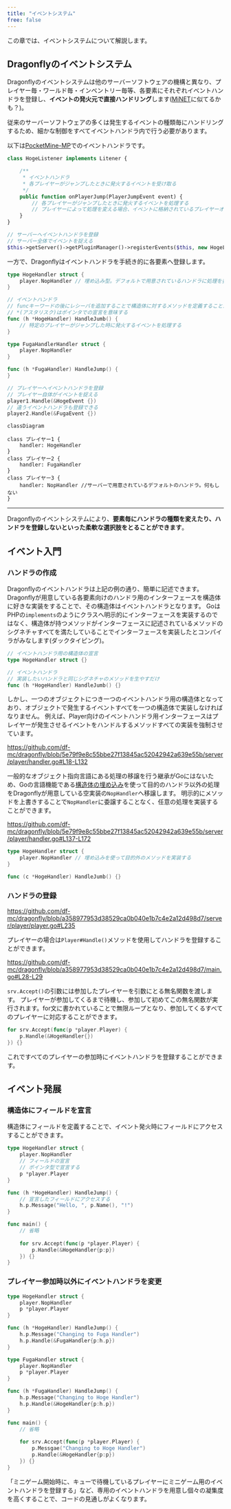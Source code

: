 ```yaml
---
title: "イベントシステム"
free: false
---
```


この章では、イベントシステムについて解説します。

## Dragonflyのイベントシステム

Dragonflyのイベントシステムは他のサーバーソフトウェアの機構と異なり、プレイヤー毎・ワールド毎・インベントリー毎等、各要素にそれぞれイベントハンドラを登録し、**イベントの発火元で直接ハンドリング**します([MiNET](https://github.com/NiclasOlofsson/MiNET)に似てるかも？)。

従来のサーバーソフトウェアの多くは発生するイベントの種類毎にハンドリングするため、細かな制御をすべてイベントハンドラ内で行う必要があります。

以下は[PocketMine-MP](https://github.com/pmmp/PocketMine-MP)でのイベントハンドラです。

```php
class HogeListener implements Litener {

	/**
	 * イベントハンドラ
	 * 各プレイヤーがジャンプしたときに発火するイベントを受け取る
	 */
	public function onPlayerJump(PlayerJumpEvent event) {
		// 各プレイヤーがジャンプしたときに発火するイベントを処理する
		// プレイヤーによって処理を変える場合、イベントに格納されているプレイヤーオブジェクトの情報から判断する必要がある
	}
}

// サーバーへイベントハンドラを登録
// サーバー全体でイベントを捉える
$this->getServer()->getPluginManager()->registerEvents($this, new HogeListener());
```

一方で、Dragonflyはイベントハンドラを手続き的に各要素へ登録します。

```go
type HogeHandler struct {
	player.NopHandler // 埋め込み型。デフォルトで用意されているハンドラに処理を委譲する
}

// イベントハンドラ
// funcキーワードの後にレシーバを追加することで構造体に対するメソッドを定義することができる
// *(アスタリスク)はポインタでの宣言を意味する
func (h *HogeHandler) HandleJumb() {
	// 特定のプレイヤーがジャンプした時に発火するイベントを処理する
}

type FugaHandlerHandler struct {
	player.NopHandler
}

func (h *FugaHandler) HandleJump() {
}

// プレイヤーへイベントハンドラを登録
// プレイヤー自体がイベントを捉える
player1.Handle(&HogeEvent {})
// 違うイベントハンドラも登録できる
player2.Handle(&FugaEvent {})
```

```mermaid
classDiagram

class プレイヤー1 {
	handler: HogeHandler
}
class プレイヤー2 {
	handler: FugaHandler
}
class プレイヤー3 {
	handler: NopHandler //サーバーで用意されているデフォルトのハンドラ。何もしない
}
```

---

Dragonflyのイベントシステムにより、**要素毎にハンドラの種類を変えたり、ハンドラを登録しないといった柔軟な選択肢をとることができます**。

## イベント入門

### ハンドラの作成

Dragonflyのイベントハンドラは上記の例の通り、簡単に記述できます。
Dragonflyが用意している各要素向けのハンドラ用のインターフェースを構造体に好きな実装をすることで、その構造体はイベントハンドラとなります。
GoはPHPの`implements`のようにクラスへ明示的にインターフェースを実装するのではなく、構造体が持つメソッドがインターフェースに記述されているメソッドのシグネチャすべてを満たしていることでインターフェースを実装したとコンパイラがみなします(ダックタイピング)。

```go
// イベントハンドラ用の構造体の宣言
type HogeHandler struct {}

// イベントハンドラ
// 実装したいハンドラと同じシグネチャのメソッドを生やすだけ
func (h *HogeHandler) HandleJumb() {}
```

しかし、一つのオブジェクトにつき一つのイベントハンドラ用の構造体となっており、オブジェクトで発生するイベントすべてを一つの構造体で実装しなければなりません。
例えば、Player向けのイベントハンドラ用インターフェースはプレイヤーが発生させるイベントをハンドルするメソッドすべての実装を強制させています。

https://github.com/df-mc/dragonfly/blob/5e79f9e8c55bbe27f13845ac52042942a639e55b/server/player/handler.go#L18-L132

一般的なオブジェクト指向言語にある処理の移譲を行う継承がGoにはないため、Goの言語機能である[構造体の埋め込み](https://gobyexample.com/struct-embedding)を使って目的のハンドラ以外の処理をDragonflyが用意している空実装の`NopHandler`へ移譲します。
明示的にメソッドを上書きすることで`NopHandler`に委譲することなく、任意の処理を実装することができます。

https://github.com/df-mc/dragonfly/blob/5e79f9e8c55bbe27f13845ac52042942a639e55b/server/player/handler.go#L137-L172

```go
type HogeHandler struct {
	player.NopHandler // 埋め込みを使って目的外のメソッドを実装する
}

func (c *HogeHandler) HandleJumb() {}
```

### ハンドラの登録

https://github.com/df-mc/dragonfly/blob/a358977953d38529ca0b040e1b7c4e2a12d498d7/server/player/player.go#L235

プレイヤーの場合は`Player#Handle()`メソッドを使用してハンドラを登録することができます。

https://github.com/df-mc/dragonfly/blob/a358977953d38529ca0b040e1b7c4e2a12d498d7/main.go#L28-L29

`srv.Accept()`の引数には参加したプレイヤーを引数にとる無名関数を渡します。
プレイヤーが参加してくるまで待機し、参加して初めてこの無名関数が実行されます。for文に書かれていることで無限ループとなり、参加してくるすべてのプレイヤーに対応することができます。

```go
for srv.Accept(func(p *player.Player) {
	p.Handle(&HogeHandler{})
}) {}
```

これですべてのプレイヤーの参加時にイベントハンドラを登録することができます。

## イベント発展

### 構造体にフィールドを宣言

構造体にフィールドを定義することで、イベント発火時にフィールドにアクセスすることができます。

```go
type HogeHandler struct {
	player.NopHandler
	// フィールドの宣言
	// ポインタ型で宣言する
	p *player.Player
}

func (h *HogeHandler) HandleJump() {
	// 宣言したフィールドにアクセスする
	h.p.Message("Hello, ", p.Name(), "!")
}

func main() {
	// 省略
	
	for srv.Accept(func(p *player.Player) {
		p.Handle(&HogeHandler{p:p})
	}) {}
}
```

### プレイヤー参加時以外にイベントハンドラを変更

```go
type HogeHandler struct {
	player.NopHandler
	p *player.Player
}

func (h *HogeHandler) HandleJump() {
	h.p.Message("Changing to Fuga Handler")
	h.p.Handle(&FugaHandler{p:h.p})
}

type FugaHandler struct {
	player.NopHandler
	p *player.Player
}

func (h *FugaHandler) HandleJump() {
	h.p.Message("Changing to Hoge Handler")
	h.p.Handle(&HogeHandler{p:h.p})
}

func main() {
	// 省略
	
	for srv.Accept(func(p *player.Player) {
		p.Messgae("Changing to Hoge Handler")
		p.Handle(&HogeHandler{p:p})
	}) {}
}
```

「ミニゲーム開始時に、キューで待機しているプレイヤーにミニゲーム用のイベントハンドラを登録する」など、専用のイベントハンドラを用意し個々の凝集度を高くすることで、コードの見通しがよくなります。